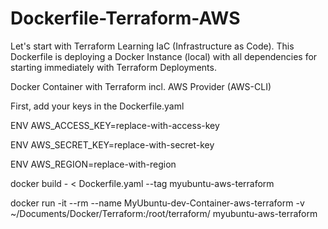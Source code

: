 # Dockerfile-Terraform-AWS

Let's start with Terraform Learning IaC (Infrastructure as Code). This Dockerfile is deploying a Docker Instance (local) with all dependencies for starting immediately with Terraform Deployments.

Docker Container with Terraform incl. AWS Provider (AWS-CLI)

First, add your keys in the Dockerfile.yaml

ENV AWS_ACCESS_KEY=replace-with-access-key

ENV AWS_SECRET_KEY=replace-with-secret-key

ENV AWS_REGION=replace-with-region

docker build - < Dockerfile.yaml --tag myubuntu-aws-terraform

docker run -it --rm --name MyUbuntu-dev-Container-aws-terraform -v ~/Documents/Docker/Terraform:/root/terraform/ myubuntu-aws-terraform
